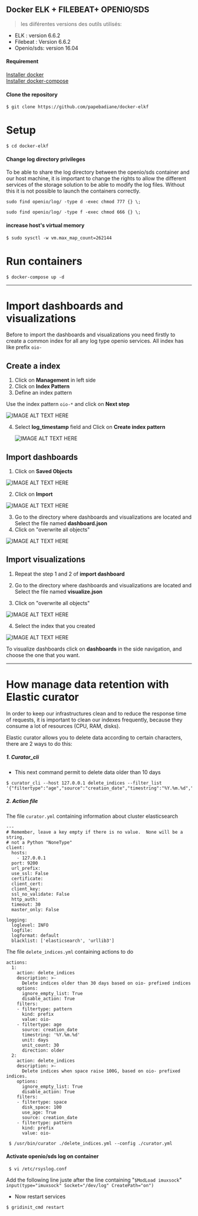 Docker ELK + FILEBEAT+ OPENIO/SDS    
----------------------

> les diiférentes versions des outils utilisés:  
- ELK : version 6.6.2   
- Filebeat : Version 6.6.2  
- Openio/sds: version 16.04


#### Requirement
 [Installer docker](https://docs.docker.com/install/)   
 [Installer docker-compose ](https://docs.docker.com/compose/install/)


 #### Clone the repository

 ```
 $ git clone https://github.com/papebadiane/docker-elkf
 ```


# Setup

 ```
 $ cd docker-elkf
 ```
#### Change log directory privileges
 To be able to share the log directory between the openio/sds container and our host machine, it is important to change the rights to allow the different services of the storage solution to be able to modify the log files. Without this it is not possible to launch the containers correctly.
 ```
 sudo find openio/log/ -type d -exec chmod 777 {} \;
 ```
 ```
 sudo find openio/log/ -type f -exec chmod 666 {} \;
 ```

#### increase host's virtual memory
  ```
  $ sudo sysctl -w vm.max_map_count=262144
  ```
# Run containers

 ```
 $ docker-compose up -d
 ```
 ____________________________________________________________________________________
# Import dashboards and visualizations
Before to import the dashboards and visualizations you need firstly to create a common index for all any log type openio services.
All index has like prefix `oio-`

## Create a index
1. Click on **Management** in left side
2. Click on **Index Pattern**
3. Define an index pattern

 Use the index pattern `oio-*` and click on **Next step**

 ![IMAGE ALT TEXT HERE](./pictures/create_index.png)

4. Select **log_timestamp** field  and Click on **Create  index pattern**

   ![IMAGE ALT TEXT HERE](./pictures/create_index_step_2.png)


## Import dashboards


1. Click on **Saved Objects**

 ![IMAGE ALT TEXT HERE](./pictures/create_index.png)

2. Click on **Import**

 ![IMAGE ALT TEXT HERE](./pictures/create_index_step_2.png)

3. Go to the directory where dashboards and visualizations are located and Select the file named **dashboard.json**
4. Click on "overwrite all objects"

 ![IMAGE ALT TEXT HERE](./pictures/import_dashboard.png)


## Import visualizations

1. Repeat the step 1 and 2 of **import dashboard**

2. Go to the directory where dashboards and visualizations are located and Select the file named **visualize.json**
3. Click on "overwrite all objects"

![IMAGE ALT TEXT HERE](./pictures/import_dashboard_step_2.png)

4. Select the index that you created

![IMAGE ALT TEXT HERE](./pictures/select_index.png)


To visualize dashboards click on **dashboards** in the side navigation, and choose the one that you want.
___________________________________________________________________________________
# How manage data retention with Elastic curator

 In order to keep our infrastructures clean and to reduce the response time of requests, it is important to clean our indexes frequently, because they consume a lot of resources (CPU, RAM, disks).

 Elastic curator allows you to delete data according to certain characters, there are 2 ways to do this:

##### 1. Curator_cli

 - This next command permit to delete data older than 10 days

 ```
 $ curator_cli --host 127.0.0.1 delete_indices --filter_list '{"filtertype":"age","source":"creation_date","timestring":"%Y.%m.%d","unit":"days","unit_count":10,"direction":"older"}'

 ```
##### 2. Action file

The file `curator.yml` containing information about cluster elasticsearch

 ```
 ---
 # Remember, leave a key empty if there is no value.  None will be a string,
 # not a Python "NoneType"
 client:
   hosts:
     - 127.0.0.1
   port: 9200
   url_prefix:
   use_ssl: False
   certificate:
   client_cert:
   client_key:
   ssl_no_validate: False
   http_auth:
   timeout: 30
   master_only: False

 logging:
   loglevel: INFO
   logfile:
   logformat: default
   blacklist: ['elasticsearch', 'urllib3']

 ```
The file `delete_indices.yml` containing actions to do

 ```
 actions:
   1:
     action: delete_indices
     description: >-
       Delete indices older than 30 days based on oio- prefixed indices
     options:
       ignore_empty_list: True
       disable_action: True
     filters:
     - filtertype: pattern
       kind: prefix
       value: oio-
     - filtertype: age
       source: creation_date
       timestring: '%Y.%m.%d'
       unit: days
       unit_count: 30
       direction: older
   2:
     action: delete_indices
     description: >-
       Delete indices when space raise 100G, based on oio- prefixed indices.
     options:
       ignore_empty_list: True
       disable_action: True
     filters:
     - filtertype: space
       disk_space: 100
       use_age: True
       source: creation_date
     - filtertype: pattern
       kind: prefix
       value: oio-
 ```

```
 $ /usr/bin/curator ./delete_indices.yml --config ./curator.yml
```

#### Activate openio/sds log on container
```
 $ vi /etc/rsyslog.conf
```

Add the following line juste after the line containing "`$ModLoad imuxsock`"  
`input(type="imuxsock" Socket="/dev/log" CreatePath="on")`  


* Now restart services

```
$ gridinit_cmd restart

```
